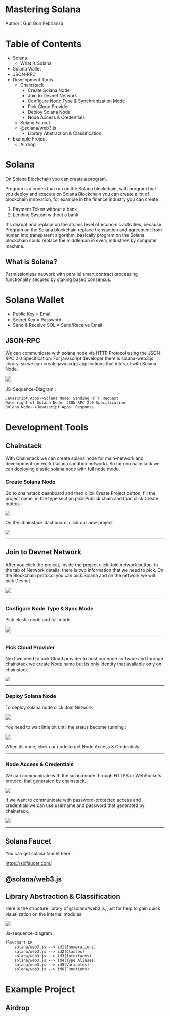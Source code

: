 # Mastering Solana

Author : Gun Gun Febrianza



# Table of Contents

- Solana
  - What is Solana
- Solana Wallet
- JSON-RPC
- Development Tools
  - Chainstack
    - Create Solana Node
    - Join to Devnet Network
    - Configure Node Type & Synchronization Mode
    - Pick Cloud Provider
    - Deploy Solana Node
    - Node Access & Credentials
  - Solana Faucet
  - @solana/web3.js
    - Library Abstraction & Classification
- Example Project
  - Airdrop



# Solana

On Solana Blockchain you can create a program.

Program is a codes that run on the Solana blockchain, with program that you deploy and execute on Solana Blockchain you can create a lot of blockchain innovation, for example in the finance industry you can create :

1. Payment Token without a bank
2. Lending System without a bank

It's disrupt and replace on the atomic level of economic activities, because Program on the Solana blockchain replace transaction and agreement from human into transparent algorithm, basically program on the Solana blockchain could replace the middleman in every industries by computer machine.



## What is Solana?

Permissionless network with parallel smart contract processing functionality secured by staking based consensus.



# Solana Wallet

- Public Key = Email
- Secret Key = Password
- Send & Receive SOL = Send/Receive Email



## JSON-RPC 

We can communicate with solana node via HTTP Protocol using the JSON-RPC 2.0 Specification. For javascript developer there is solana-web3.js library, so we can create javascript applications that interact with Solana Node.

<img src="assets/JSON-RPC.svg" style="zoom:110%;" />

JS-Sequence-Diagram :

```
Javascript Apps->Solana Node: Sending HTTP Request
Note right of Solana Node: JSON-RPC 2.0 Specification
Solana Node-->Javascript Apps: Response
```



# Development Tools



## Chainstack

With Chainstack we can create solana node for main-network and development-network (solana sandbox network). So far on chainstack we can deploying elastic solana node with full node mode.



### Create Solana Node 

Go to chainstack dashboard and then click Create Project button, fill the project name, in the type section pick Publick chain and than click Create button.

<img src="assets/Chainstack-Solana-Create-Project.PNG" style="zoom:90%;" />

On the chainstack dashboard, click our new project.

<img src="assets/Chainstack-Solana-Project.PNG" style="zoom:90%;" />



---



## Join to Devnet Network

After you click the project, inside the project click Join network button. In the tab of Network details, there is two information that we need to pick. On the Blockchain protocol you can pick Solana and on the network we will pick Devnet.

<img src="assets/Chainstack-Solana-Network-Details.PNG" style="zoom:110%;" />



---



### Configure Node Type & Sync Mode

Pick elastic node and full mode

<img src="assets/Chainstack-Solana-Node-Deployment.PNG" style="zoom:110%;" />



---



### Pick Cloud Provider

Next we need to pick Cloud provider to host our node software and through chainstack we create Node name but its only identity that available only on chainstack.

<img src="assets/Chainstack-Solana-Cloud-Provider.PNG" style="zoom:90%;" />



---



### Deploy Solana Node

To deploy solana node click Join Network

<img src="assets/Chainstack-Solana-Node-Join-Network.PNG" style="zoom:110%;" />

You need to wait little bit until the status become running :

<img src="assets/Chainstack-Solana-Node-Running.PNG" style="zoom:100%;" />

When its done, click our node to get Node Access & Credentials.

---



### Node Access & Credentials

We can communicate with the solana node through HTTPS or WebSockets protocol that generated by chainstack.

<img src="assets/Chainstack-Solana-Node-Access-Credentials.PNG" style="zoom:100%;" />

If we want to communicate with password-protected access and credentials we can use username and password that generated by chainstack.

<img src="assets/Chainstack-Solana-Node-Protected-Credentials.PNG" style="zoom:100%;" />







---





## Solana Faucet

You can get solana faucet here :

https://solfaucet.com/



## @solana/web3.js



## Library Abstraction & Classification

Here is the structure library of @solana/web3.js, just for help to gain quick visualization on the internal modules.

<img src="assets/solana-web3js.svg" style="zoom:100%;" />

Js-sequence-diagram :

```
flowchart LR
    solana/web3.js --> id1(Enumerations) 
    solana/web3.js --> id2(Classes)
    solana/web3.js --> id3(Interfaces)
    solana/web3.js --> id4(Type Aliases)
    solana/web3.js --> id5(Variables)
    solana/web3.js --> id6(Functions)
```





# Example Project



## Airdrop

